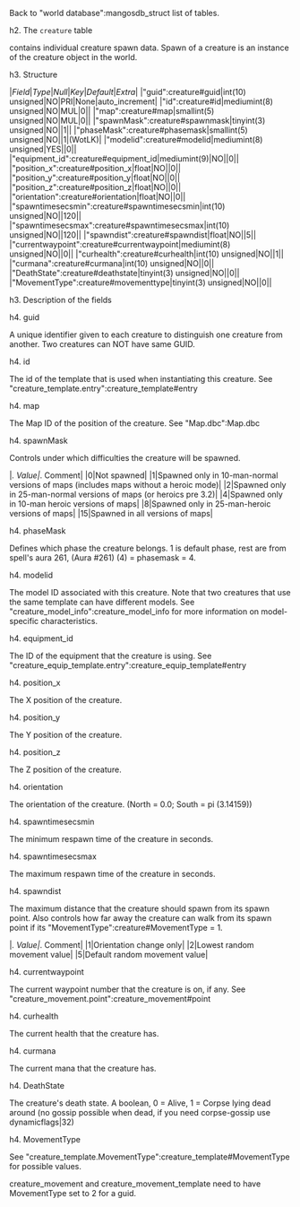 Back to "world database":mangosdb_struct list of tables.

h2. The `creature` table

contains individual creature spawn data. Spawn of a creature is an instance of the creature object in the world.

h3. Structure

|*Field*|*Type*|*Null*|*Key*|*Default*|*Extra*|
|"guid":creature#guid|int(10) unsigned|NO|PRI|None|auto_increment|
|"id":creature#id|mediumint(8) unsigned|NO|MUL|0||
|"map":creature#map|smallint(5) unsigned|NO|MUL|0||
|"spawnMask":creature#spawnmask|tinyint(3) unsigned|NO||1||
|"phaseMask":creature#phasemask|smallint(5) unsigned|NO||1|(WotLK)|
|"modelid":creature#modelid|mediumint(8) unsigned|YES||0||
|"equipment_id":creature#equipment_id|mediumint(9)|NO||0||
|"position_x":creature#position_x|float|NO||0||
|"position_y":creature#position_y|float|NO||0||
|"position_z":creature#position_z|float|NO||0||
|"orientation":creature#orientation|float|NO||0||
|"spawntimesecsmin":creature#spawntimesecsmin|int(10) unsigned|NO||120||
|"spawntimesecsmax":creature#spawntimesecsmax|int(10) unsigned|NO||120||
|"spawndist":creature#spawndist|float|NO||5||
|"currentwaypoint":creature#currentwaypoint|mediumint(8) unsigned|NO||0||
|"curhealth":creature#curhealth|int(10) unsigned|NO||1||
|"curmana":creature#curmana|int(10) unsigned|NO||0||
|"DeathState":creature#deathstate|tinyint(3) unsigned|NO||0||
|"MovementType":creature#movementtype|tinyint(3) unsigned|NO||0||

h3. Description of the fields

h4. guid

A unique identifier given to each creature to distinguish one creature from another. Two creatures can NOT have same GUID.

h4. id

The id of the template that is used when instantiating this creature. See "creature_template.entry":creature_template#entry

h4. map

The Map ID of the position of the creature. See "Map.dbc":Map.dbc

h4. spawnMask

Controls under which difficulties the creature will be spawned.

|_. Value|_. Comment|
|0|Not spawned|
|1|Spawned only in 10-man-normal versions of maps (includes maps without a heroic mode)|
|2|Spawned only in 25-man-normal versions of maps (or heroics pre 3.2)|
|4|Spawned only in 10-man heroic versions of maps|
|8|Spawned only in 25-man-heroic versions of maps|
|15|Spawned in all versions of maps|

h4. phaseMask

Defines which phase the creature belongs. 1 is default phase, rest are from spell's aura 261, (Aura #261) (4) = phasemask = 4.

h4. modelid

The model ID associated with this creature. Note that two creatures that use the same template can have different models. See "creature_model_info":creature_model_info for more information on model-specific characteristics.

h4. equipment_id

The ID of the equipment that the creature is using. See "creature_equip_template.entry":creature_equip_template#entry

h4. position_x

The X position of the creature.

h4. position_y

The Y position of the creature.

h4. position_z

The Z position of the creature.

h4. orientation

The orientation of the creature. (North = 0.0; South = pi (3.14159))

h4. spawntimesecsmin

The minimum respawn time of the creature in seconds.

h4. spawntimesecsmax

The maximum respawn time of the creature in seconds.

h4. spawndist

The maximum distance that the creature should spawn from its spawn point. Also controls how far away the creature can walk from its spawn point if its "MovementType":creature#MovementType = 1.

|_. Value|_. Comment|
|1|Orientation change only|
|2|Lowest random movement value|
|5|Default random movement value|

h4. currentwaypoint

The current waypoint number that the creature is on, if any. See "creature_movement.point":creature_movement#point

h4. curhealth

The current health that the creature has.

h4. curmana

The current mana that the creature has.

h4. DeathState

The creature's death state. 
A boolean, 0 = Alive, 1 = Corpse lying dead around (no gossip possible when dead, if you need corpse-gossip use dynamicflags|32)

h4. MovementType

See "creature_template.MovementType":creature_template#MovementType for possible values.

creature_movement and creature_movement_template need to have MovementType set to 2 for a guid.
